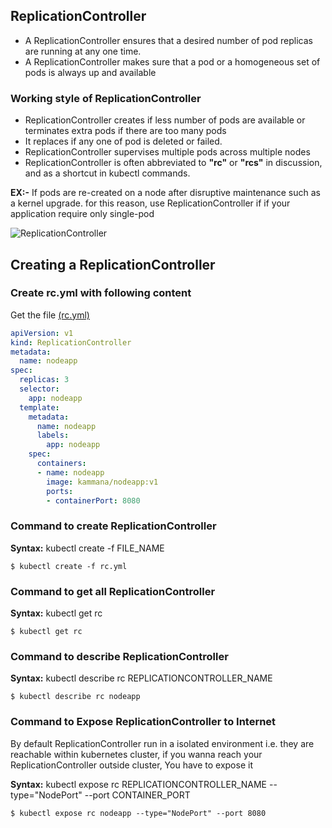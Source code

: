 ## ReplicationController
- A ReplicationController ensures that a desired number of pod replicas are running at any one time.
- A ReplicationController makes sure that a pod or a homogeneous set of pods is always up and available

### Working style of ReplicationController
- ReplicationController creates if less number of pods are available or terminates extra pods if there are too many pods
- It replaces if any one of pod is deleted or failed.
- ReplicationController supervises multiple pods across multiple nodes
- ReplicationController is often abbreviated to **"rc"** or **"rcs"** in discussion, and as a shortcut in kubectl commands.

**EX:-** If pods are re-created on a node after disruptive maintenance such as a kernel upgrade. for this reason, use ReplicationController if if your application require only single-pod

![ReplicationController](https://github.com/javahometech/kubernetes/blob/master/images/ReplicationController.png "ReplicationController")

## Creating a ReplicationController
### Create rc.yml with following content
Get the file [(rc.yml)](https://github.com/javahometech/kubernetes/blob/master/ReplicationController/rc.yml)
```YAML
apiVersion: v1
kind: ReplicationController
metadata:
  name: nodeapp
spec:
  replicas: 3
  selector:
    app: nodeapp
  template:
    metadata:
      name: nodeapp
      labels:
        app: nodeapp
    spec:
      containers:
      - name: nodeapp
        image: kammana/nodeapp:v1
        ports:
        - containerPort: 8080
```

### Command to create ReplicationController
**Syntax:** kubectl create -f FILE_NAME
```
$ kubectl create -f rc.yml
```
###  Command to get all ReplicationController
**Syntax:** kubectl get rc
```
$ kubectl get rc
```
### Command to describe ReplicationController
**Syntax:** kubectl describe rc REPLICATIONCONTROLLER_NAME
```
$ kubectl describe rc nodeapp
```
### Command to Expose ReplicationController to Internet
By default ReplicationController run in a isolated environment i.e. they are reachable within kubernetes cluster, if you wanna reach your ReplicationController outside cluster, You have to expose it

**Syntax:** kubectl expose rc REPLICATIONCONTROLLER_NAME --type="NodePort" --port CONTAINER_PORT
```
$ kubectl expose rc nodeapp --type="NodePort" --port 8080
```
